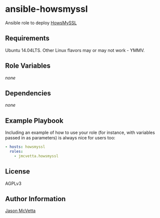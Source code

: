ansible-howsmyssl
=================

Ansible role to deploy [HowsMySSL](https://github.com/jmhodges/howsmyssl)


Requirements
------------

Ubuntu 14.04LTS.  Other Linux flavors may or may not work - YMMV.  


Role Variables
--------------

*none*


Dependencies
------------

*none*


Example Playbook
----------------

Including an example of how to use your role (for instance, with variables passed in as parameters) is always nice for users too:

```yaml
- hosts: howsmyssl
  roles:
    - jmcvetta.howsmyssl
```


License
-------

AGPLv3


Author Information
------------------

[Jason McVetta](mailto:jason.mcvetta@gmail.com)
